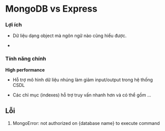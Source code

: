 # MongoDB vs Express

### Lợi ích

- Dữ liệu dạng object mà ngôn ngữ nào cũng hiểu được.

- 

### Tính năng chính

**High performance**

- Hỗ trợ mô hình dữ liệu nhúng làm giảm input/output trong hệ thống CSDL

- Các chỉ mục (indexes) hỗ trợ truy vấn nhanh hơn và có thể gồm ...

## Lỗi

1) MongoError: not authorized on {database name} to execute command


